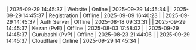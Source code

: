 | 2025-09-29 14:45:37 | Website | Online | 2025-09-29 14:45:34 |
| 2025-09-29 14:45:37 | Registration | Offline | 2025-09-09 16:40:23 |
| 2025-09-29 14:45:37 | Auth Server | Offline | 2025-08-18 09:33:31 |
| 2025-09-29 14:45:37 | Kezan (PvE) | Offline | 2025-08-03 17:58:02 |
| 2025-09-29 14:45:37 | Gurubashi (PvP) | Offline | 2025-08-23 21:44:06 |
| 2025-09-29 14:45:37 | Cloudflare | Online | 2025-09-29 14:45:34 |
